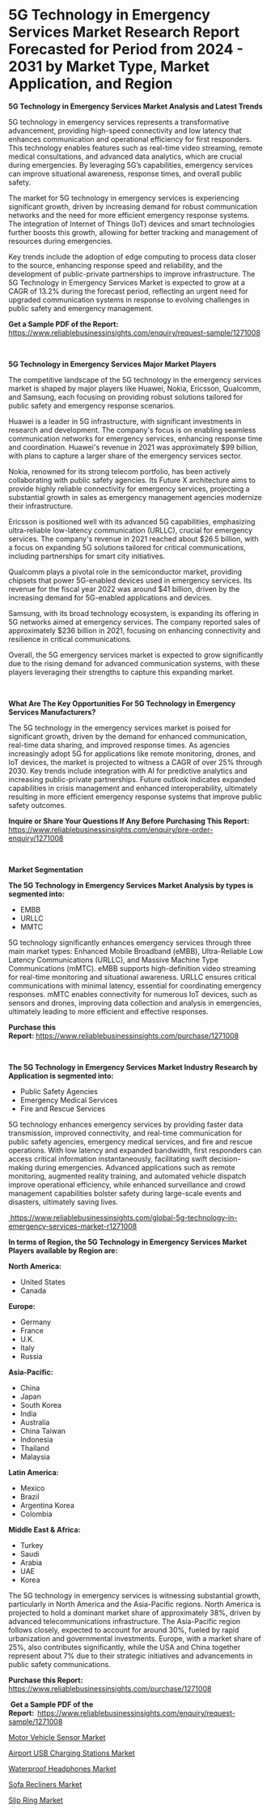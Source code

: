 <p><h1>5G Technology in Emergency Services Market Research Report Forecasted for Period from 2024 -  2031 by Market Type, Market Application, and Region</h1></p><p><strong>5G Technology in Emergency Services Market Analysis and Latest Trends</strong></p>
<p><p>5G technology in emergency services represents a transformative advancement, providing high-speed connectivity and low latency that enhances communication and operational efficiency for first responders. This technology enables features such as real-time video streaming, remote medical consultations, and advanced data analytics, which are crucial during emergencies. By leveraging 5G’s capabilities, emergency services can improve situational awareness, response times, and overall public safety.</p><p>The market for 5G technology in emergency services is experiencing significant growth, driven by increasing demand for robust communication networks and the need for more efficient emergency response systems. The integration of Internet of Things (IoT) devices and smart technologies further boosts this growth, allowing for better tracking and management of resources during emergencies. </p><p>Key trends include the adoption of edge computing to process data closer to the source, enhancing response speed and reliability, and the development of public-private partnerships to improve infrastructure. The 5G Technology in Emergency Services Market is expected to grow at a CAGR of 13.2% during the forecast period, reflecting an urgent need for upgraded communication systems in response to evolving challenges in public safety and emergency management.</p></p>
<p><strong>Get a Sample PDF of the Report:&nbsp;</strong> <a href="https://www.reliablebusinessinsights.com/enquiry/request-sample/1271008?utm_campaign=97&utm_medium=2&utm_source=Github&utm_content=ia&utm_term=29092024&utm_id=5g-technology-in-emergency-services">https://www.reliablebusinessinsights.com/enquiry/request-sample/1271008</a></p>
<p>&nbsp;</p>
<p><strong>5G Technology in Emergency Services Major Market Players</strong></p>
<p><p>The competitive landscape of the 5G technology in the emergency services market is shaped by major players like Huawei, Nokia, Ericsson, Qualcomm, and Samsung, each focusing on providing robust solutions tailored for public safety and emergency response scenarios.</p><p>Huawei is a leader in 5G infrastructure, with significant investments in research and development. The company's focus is on enabling seamless communication networks for emergency services, enhancing response time and coordination. Huawei's revenue in 2021 was approximately $99 billion, with plans to capture a larger share of the emergency services sector.</p><p>Nokia, renowned for its strong telecom portfolio, has been actively collaborating with public safety agencies. Its Future X architecture aims to provide highly reliable connectivity for emergency services, projecting a substantial growth in sales as emergency management agencies modernize their infrastructure.</p><p>Ericsson is positioned well with its advanced 5G capabilities, emphasizing ultra-reliable low-latency communication (URLLC), crucial for emergency services. The company's revenue in 2021 reached about $26.5 billion, with a focus on expanding 5G solutions tailored for critical communications, including partnerships for smart city initiatives.</p><p>Qualcomm plays a pivotal role in the semiconductor market, providing chipsets that power 5G-enabled devices used in emergency services. Its revenue for the fiscal year 2022 was around $41 billion, driven by the increasing demand for 5G-enabled applications and devices.</p><p>Samsung, with its broad technology ecosystem, is expanding its offering in 5G networks aimed at emergency services. The company reported sales of approximately $236 billion in 2021, focusing on enhancing connectivity and resilience in critical communications.</p><p>Overall, the 5G emergency services market is expected to grow significantly due to the rising demand for advanced communication systems, with these players leveraging their strengths to capture this expanding market.</p></p>
<p>&nbsp;</p>
<p><strong>What Are The Key Opportunities For 5G Technology in Emergency Services Manufacturers?</strong></p>
<p><p>The 5G technology in the emergency services market is poised for significant growth, driven by the demand for enhanced communication, real-time data sharing, and improved response times. As agencies increasingly adopt 5G for applications like remote monitoring, drones, and IoT devices, the market is projected to witness a CAGR of over 25% through 2030. Key trends include integration with AI for predictive analytics and increasing public-private partnerships. Future outlook indicates expanded capabilities in crisis management and enhanced interoperability, ultimately resulting in more efficient emergency response systems that improve public safety outcomes.</p></p>
<p><strong>Inquire or Share Your Questions If Any Before Purchasing This Report:</strong> <a href="https://www.reliablebusinessinsights.com/enquiry/pre-order-enquiry/1271008?utm_campaign=97&utm_medium=2&utm_source=Github&utm_content=ia&utm_term=29092024&utm_id=5g-technology-in-emergency-services">https://www.reliablebusinessinsights.com/enquiry/pre-order-enquiry/1271008</a></p>
<p>&nbsp;</p>
<p><strong>Market Segmentation</strong></p>
<p><strong>The 5G Technology in Emergency Services Market Analysis by types is segmented into:</strong></p>
<p><ul><li>EMBB</li><li>URLLC</li><li>MMTC</li></ul></p>
<p><p>5G technology significantly enhances emergency services through three main market types: Enhanced Mobile Broadband (eMBB), Ultra-Reliable Low Latency Communications (URLLC), and Massive Machine Type Communications (mMTC). eMBB supports high-definition video streaming for real-time monitoring and situational awareness. URLLC ensures critical communications with minimal latency, essential for coordinating emergency responses. mMTC enables connectivity for numerous IoT devices, such as sensors and drones, improving data collection and analysis in emergencies, ultimately leading to more efficient and effective responses.</p></p>
<p><strong>Purchase this Report:&nbsp;</strong><a href="https://www.reliablebusinessinsights.com/purchase/1271008?utm_campaign=97&utm_medium=2&utm_source=Github&utm_content=ia&utm_term=29092024&utm_id=5g-technology-in-emergency-services">https://www.reliablebusinessinsights.com/purchase/1271008</a></p>
<p>&nbsp;</p>
<p><strong>The 5G Technology in Emergency Services Market Industry Research by Application is segmented into:</strong></p>
<p><ul><li>Public Safety Agencies</li><li>Emergency Medical Services</li><li>Fire and Rescue Services</li></ul></p>
<p><p>5G technology enhances emergency services by providing faster data transmission, improved connectivity, and real-time communication for public safety agencies, emergency medical services, and fire and rescue operations. With low latency and expanded bandwidth, first responders can access critical information instantaneously, facilitating swift decision-making during emergencies. Advanced applications such as remote monitoring, augmented reality training, and automated vehicle dispatch improve operational efficiency, while enhanced surveillance and crowd management capabilities bolster safety during large-scale events and disasters, ultimately saving lives.</p></p>
<p><a href="https://www.reliablebusinessinsights.com/global-5g-technology-in-emergency-services-market-r1271008?utm_campaign=97&utm_medium=2&utm_source=Github&utm_content=ia&utm_term=29092024&utm_id=5g-technology-in-emergency-services">&nbsp;https://www.reliablebusinessinsights.com/global-5g-technology-in-emergency-services-market-r1271008</a></p>
<p><strong>In terms of Region, the 5G Technology in Emergency Services Market Players available by Region are:</strong></p>
<p>
    <p> <strong> North America: </strong>
        <ul>
            <li>United States</li>
            <li>Canada</li>
        </ul>
        </p> 
    <p> <strong> Europe: </strong>
        <ul>
            <li>Germany</li>
            <li>France</li>
            <li>U.K.</li>
            <li>Italy</li>
            <li>Russia</li>
        </ul>
        </p> 
    <p> <strong> Asia-Pacific: </strong>
        <ul>
            <li>China</li>
            <li>Japan</li>
            <li>South Korea</li>
            <li>India</li>
            <li>Australia</li>
            <li>China Taiwan</li>
            <li>Indonesia</li>
            <li>Thailand</li>
            <li>Malaysia</li>
        </ul>
        </p> 
    <p> <strong> Latin America: </strong>
        <ul>
            <li>Mexico</li>
            <li>Brazil</li>
            <li>Argentina Korea</li>
            <li>Colombia</li>
        </ul>
        </p> 
    <p> <strong> Middle East & Africa: </strong>
        <ul>
            <li>Turkey</li>
            <li>Saudi</li>
            <li>Arabia</li>
            <li>UAE</li>
            <li>Korea</li>
        </ul>
    </p>
    </p>
<p><p>The 5G technology in emergency services is witnessing substantial growth, particularly in North America and the Asia-Pacific regions. North America is projected to hold a dominant market share of approximately 38%, driven by advanced telecommunications infrastructure. The Asia-Pacific region follows closely, expected to account for around 30%, fueled by rapid urbanization and governmental investments. Europe, with a market share of 25%, also contributes significantly, while the USA and China together represent about 7% due to their strategic initiatives and advancements in public safety communications.</p></p>
<p><strong>Purchase this Report: </strong><a href="https://www.reliablebusinessinsights.com/purchase/1271008?utm_campaign=97&utm_medium=2&utm_source=Github&utm_content=ia&utm_term=29092024&utm_id=5g-technology-in-emergency-services">https://www.reliablebusinessinsights.com/purchase/1271008</a></p>
<p>&nbsp;<strong>Get a Sample PDF of the Report:&nbsp;&nbsp;</strong><a href="https://www.reliablebusinessinsights.com/enquiry/request-sample/1271008?utm_campaign=97&utm_medium=2&utm_source=Github&utm_content=ia&utm_term=29092024&utm_id=5g-technology-in-emergency-services">https://www.reliablebusinessinsights.com/enquiry/request-sample/1271008</a></p>
<p><strong></strong></p>
<p><p><a href="https://github.com/aiko92han/Market-Research-Report-List-1/blob/main/motor-vehicle-sensor-market.md?utm_campaign=97&utm_medium=2&utm_source=Github&utm_content=ia&utm_term=29092024&utm_id=5g-technology-in-emergency-services">Motor Vehicle Sensor Market</a></p><p><a href="https://www.linkedin.com/pulse/airport-usb-charging-stations-market-size-segmentation-trends-nihmf?utm_campaign=97&utm_medium=2&utm_source=Github&utm_content=ia&utm_term=29092024&utm_id=5g-technology-in-emergency-services">Airport USB Charging Stations Market</a></p><p><a href="https://issuu.com/reportprime-2/docs/waterproof-headphones-market-size-2_2959a7c04b5cce?utm_campaign=97&utm_medium=2&utm_source=Github&utm_content=ia&utm_term=29092024&utm_id=5g-technology-in-emergency-services">Waterproof Headphones Market</a></p><p><a href="https://www.linkedin.com/pulse/insights-sofa-recliners-market-share-competitive-landscape-dve6f?utm_campaign=97&utm_medium=2&utm_source=Github&utm_content=ia&utm_term=29092024&utm_id=5g-technology-in-emergency-services">Sofa Recliners Market</a></p><p><a href="https://github.com/michaelhall412/Market-Research-Report-List-1/blob/main/slip-ring-market.md?utm_campaign=97&utm_medium=2&utm_source=Github&utm_content=ia&utm_term=29092024&utm_id=5g-technology-in-emergency-services">Slip Ring Market</a></p></p>
